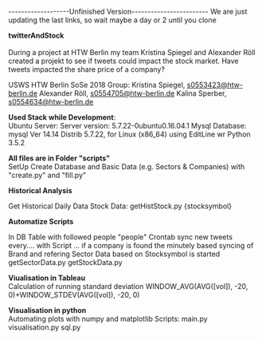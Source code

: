-------------------Unfinished Version------------------------
We are just updating the last links, so wait maybe a day or 2 until you clone<br>

<b>twitterAndStock</b><br>
<br>
During a project at HTW Berlin my team Kristina Spiegel and Alexander Röll created a projekt to see if tweets could impact the stock market. 
Have tweets impacted the share price of a company?

USWS HTW Berlin SoSe 2018 Group: 
Kristina Spiegel, s0553423@htw-berlin.de Alexander Röll, s0554705@htw-berlin.de Kalina Sperber, s0554634@htw-berlin.de

<b>Used Stack while Development</b>: <br>
Ubuntu Server: Server version: 5.7.22-0ubuntu0.16.04.1 
Mysql Database: mysql  Ver 14.14 Distrib 5.7.22, for Linux (x86_64) using  EditLine wr
Python 3.5.2


<b>All files are in Folder "scripts"</b> <br>
SetUp Create Database and Basic Data (e.g. Sectors & Companies) with "create.py" and "fill.py"

<b>Historical Analysis</b> <br>

Get Historical Daily Data Stock Data: getHistStock.py {stocksymbol}


<b>Automatize Scripts </b> <br>

In DB Table with followed people "people"
Crontab sync new tweets every.... with Script ...
if a company is found the minutely based syncing of Brand and refering Sector Data based on Stocksymbol is started getSectorData.py getStockData.py

<b>Viualisation in Tableau</b><br>
Calculation of  running standard deviation 
<t>WINDOW_AVG(AVG([vol]), -20, 0)+WINDOW_STDEV(AVG([vol]), -20, 0)

<b>Visualisation in python</b><br>
Automating plots with numpy and matplotlib 
Scripts:
main.py
visualisation.py
sql.py
